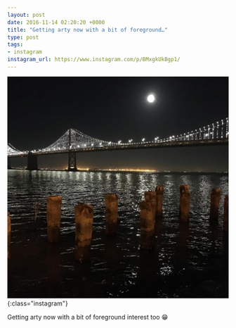 ```yaml
---
layout: post
date: 2016-11-14 02:20:20 +0000
title: "Getting arty now with a bit of foreground…"
type: post
tags:
- instagram
instagram_url: https://www.instagram.com/p/BMxgkUkBgp1/
---
```


![Instagram - BMxgkUkBgp1](/img/BMxgkUkBgp1.jpg){:class="instagram"}

Getting arty now with a bit of foreground interest too 😁
